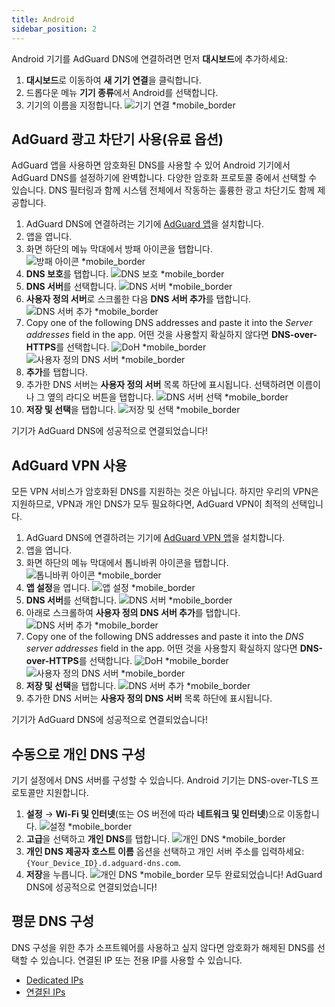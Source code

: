 ```yaml
---
title: Android
sidebar_position: 2
---
```


Android 기기를 AdGuard DNS에 연결하려면 먼저 **대시보드**에 추가하세요:

1. **대시보드**로 이동하여 **새 기기 연결**을 클릭합니다.
2. 드롭다운 메뉴 **기기 종류**에서 Android를 선택합니다.
3. 기기의 이름을 지정합니다.
    ![기기 연결 \*mobile_border](https://cdn.adtidy.org/content/kb/dns/private/new_dns/connect/android_ab/choose_android.png)

## AdGuard 광고 차단기 사용(유료 옵션)

AdGuard 앱을 사용하면 암호화된 DNS를 사용할 수 있어 Android 기기에서 AdGuard DNS를 설정하기에 완벽합니다. 다양한 암호화 프로토콜 중에서 선택할 수 있습니다. DNS 필터링과 함께 시스템 전체에서 작동하는 훌륭한 광고 차단기도 함께 제공합니다.

1. AdGuard DNS에 연결하려는 기기에 [AdGuard 앱](https://adguard.com/adguard-android/overview.html)을 설치합니다.
2. 앱을 엽니다.
3. 화면 하단의 메뉴 막대에서 방패 아이콘을 탭합니다.
    ![방패 아이콘 \*mobile_border](https://cdn.adtidy.org/content/kb/dns/private/new_dns/connect/android_ab/android_step3.png)
4. **DNS 보호**를 탭합니다.
    ![DNS 보호 \*mobile_border](https://cdn.adtidy.org/content/kb/dns/private/new_dns/connect/android_ab/android_step4.png)
5. **DNS 서버**를 선택합니다.
    ![DNS 서버 \*mobile_border](https://cdn.adtidy.org/content/kb/dns/private/new_dns/connect/android_ab/android_step5.png)
6. **사용자 정의 서버**로 스크롤한 다음 **DNS 서버 추가**를 탭합니다.
    ![DNS 서버 추가 \*mobile_border](https://cdn.adtidy.org/content/kb/dns/private/new_dns/connect/android_ab/android_step6.png)
7. Copy one of the following DNS addresses and paste it into the _Server addresses_ field in the app. 어떤 것을 사용할지 확실하지 않다면 **DNS-over-HTTPS**를 선택합니다.
    ![DoH \*mobile_border](https://cdn.adtidy.org/content/kb/dns/private/new_dns/connect/android_ab/android_step7_1.png)
    ![사용자 정의 DNS 서버 \*mobile_border](https://cdn.adtidy.org/content/kb/dns/private/new_dns/connect/android_ab/android_step7_2.png)
8. **추가**를 탭합니다.
9. 추가한 DNS 서버는 **사용자 정의 서버** 목록 하단에 표시됩니다. 선택하려면 이름이나 그 옆의 라디오 버튼을 탭합니다.
    ![DNS 서버 선택 \*mobile_border](https://cdn.adtidy.org/content/kb/dns/private/new_dns/connect/android_ab/android_step_9.png)
10. **저장 및 선택**을 탭합니다.
    ![저장 및 선택 \*mobile_border](https://cdn.adtidy.org/content/kb/dns/private/new_dns/connect/android_ab/android_step10.png)

기기가 AdGuard DNS에 성공적으로 연결되었습니다!

## AdGuard VPN 사용

모든 VPN 서비스가 암호화된 DNS를 지원하는 것은 아닙니다. 하지만 우리의 VPN은 지원하므로, VPN과 개인 DNS가 모두 필요하다면, AdGuard VPN이 최적의 선택입니다.

1. AdGuard DNS에 연결하려는 기기에 [AdGuard VPN 앱](https://adguard-vpn.com/android/overview.html)을 설치합니다.
2. 앱을 엽니다.
3. 화면 하단의 메뉴 막대에서 톱니바퀴 아이콘을 탭합니다.
    ![톱니바퀴 아이콘 \*mobile_border](https://cdn.adtidy.org/content/kb/dns/private/new_dns/connect/android_vpn/android_step3.png)
4. **앱 설정**을 엽니다.
    ![앱 설정 \*mobile_border](https://cdn.adtidy.org/content/kb/dns/private/new_dns/connect/android_vpn/android_step4.png)
5. **DNS 서버**를 선택합니다.
    ![DNS 서버 \*mobile_border](https://cdn.adtidy.org/content/kb/dns/private/new_dns/connect/android_vpn/android_step5.png)
6. 아래로 스크롤하여 **사용자 정의 DNS 서버 추가**를 탭합니다.
    ![DNS 서버 추가 \*mobile_border](https://cdn.adtidy.org/content/kb/dns/private/new_dns/connect/android_vpn/android_step6.png)
7. Copy one of the following DNS addresses and paste it into the _DNS server addresses_ field in the app. 어떤 것을 사용할지 확실하지 않다면 **DNS-over-HTTPS**를 선택합니다.
    ![DoH \*mobile_border](https://cdn.adtidy.org/content/kb/dns/private/new_dns/connect/android_vpn/android_step7_1.png)
    ![사용자 정의 DNS 서버 \*mobile_border](https://cdn.adtidy.org/content/kb/dns/private/new_dns/connect/android_vpn/android_step7_2.png)
8. **저장 및 선택**을 탭합니다.
    ![DNS 서버 추가 \*mobile_border](https://cdn.adtidy.org/content/kb/dns/private/new_dns/connect/android_vpn/android_step8.png)
9. 추가한 DNS 서버는 **사용자 정의 DNS 서버** 목록 하단에 표시됩니다.

기기가 AdGuard DNS에 성공적으로 연결되었습니다!

## 수동으로 개인 DNS 구성

기기 설정에서 DNS 서버를 구성할 수 있습니다. Android 기기는 DNS-over-TLS 프로토콜만 지원합니다.

1. **설정** → **Wi-Fi 및 인터넷**(또는 OS 버전에 따라 **네트워크 및 인터넷**)으로 이동합니다.
    ![설정 \*mobile_border](https://cdn.adtidy.org/content/kb/dns/private/new_dns/connect/android_manual/manual_step1.png)
2. **고급**을 선택하고 **개인 DNS**를 탭합니다.
    ![개인 DNS \*mobile_border](https://cdn.adtidy.org/content/kb/dns/private/new_dns/connect/android_manual/manual_step2.png)
3. **개인 DNS 제공자 호스트 이름** 옵션을 선택하고 개인 서버 주소를 입력하세요: `{Your_Device_ID}.d.adguard-dns.com`.
4. **저장**을 누릅니다.
    ![개인 DNS \*mobile_border](https://cdn.adtidy.org/content/kb/dns/private/new_dns/connect/android_manual/manual_step4.png)
    모두 완료되었습니다! AdGuard DNS에 성공적으로 연결되었습니다!

## 평문 DNS 구성

DNS 구성을 위한 추가 소프트웨어를 사용하고 싶지 않다면 암호화가 해제된 DNS를 선택할 수 있습니다. 연결된 IP 또는 전용 IP를 사용할 수 있습니다.

- [Dedicated IPs](/private-dns/connect-devices/other-options/dedicated-ip.md)
- [연결된 IPs](/private-dns/connect-devices/other-options/linked-ip.md)
